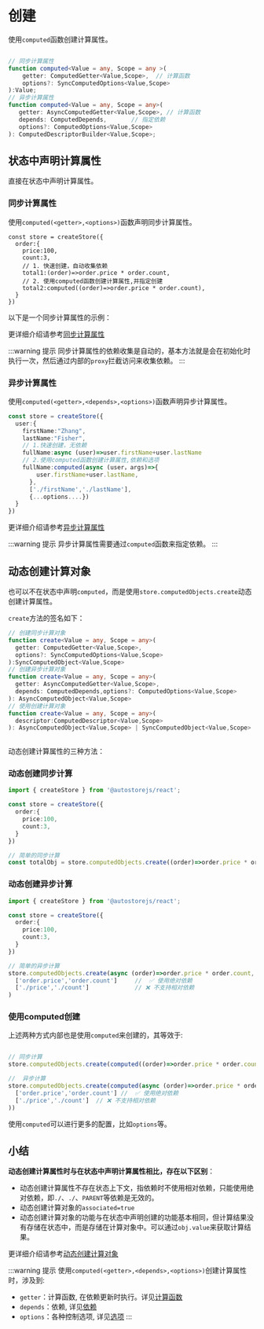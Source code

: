 # 创建

使用`computed`函数创建计算属性。

```ts

// 同步计算属性
function computed<Value = any, Scope = any >(
    getter: ComputedGetter<Value,Scope>,  // 计算函数
    options?: SyncComputedOptions<Value,Scope>
):Value;
// 异步计算属性
function computed<Value = any, Scope = any>(
   getter: AsyncComputedGetter<Value,Scope>, // 计算函数
   depends: ComputedDepends,       // 指定依赖
   options?: ComputedOptions<Value,Scope>
): ComputedDescriptorBuilder<Value,Scope>;
```



## 状态中声明计算属性

直接在状态中声明计算属性。

### 同步计算属性

使用`computed(<getter>,<options>)`函数声明同步计算属性。

```tsx  {5-8}
const store = createStore({
  order:{
    price:100,
    count:3,
    // 1. 快速创建，自动收集依赖
    total1:(order)=>order.price * order.count,
    // 2. 使用computed函数创建计算属性,并指定创建
    total2:computed((order)=>order.price * order.count),
  }
})
```

以下是一个同步计算属性的示例：

<demo react="computed/createSyncBase.tsx"/>
 

更详细介绍请参考[同步计算属性](./sync.md)

:::warning 提示
同步计算属性的依赖收集是自动的，基本方法就是会在初始化时执行一次，然后通过内部的`proxy`拦截访问来收集依赖。
:::

### 异步计算属性

使用`computed(<getter>,<depends>,<options>)`函数声明异步计算属性。

```typescript {5-12}
const store = createStore({
  user:{
    firstName:"Zhang",
    lastName:"Fisher",
    // 1.快速创建，无依赖
    fullName:async (user)=>user.firstName+user.lastName
    // 2.使用computed函数创建计算属性,依赖和选项
    fullName:computed(async (user，args)=>{
        user.firstName+user.lastName,
      },
      ['./firstName','./lastName'],
      {...options....})
  }
})


```

更详细介绍请参考[异步计算属性](./async.md)


:::warning 提示
异步计算属性需要通过`computed`函数来指定依赖。
:::


## 动态创建计算对象

也可以不在状态中声明`computed`，而是使用`store.computedObjects.create`动态创建计算属性。

`create`方法的签名如下：

```typescript
// 创建同步计算对象
function create<Value = any, Scope = any>(
  getter: ComputedGetter<Value,Scope>,
  options?: SyncComputedOptions<Value,Scope>
):SyncComputedObject<Value,Scope>
// 创建异步计算对象
function create<Value = any, Scope = any>(
  getter: AsyncComputedGetter<Value,Scope>,
  depends: ComputedDepends,options?: ComputedOptions<Value,Scope>
): AsyncComputedObject<Value,Scope>    
// 使用创建计算对象
function create<Value = any, Scope = any>(
  descriptor:ComputedDescriptor<Value,Scope>
): AsyncComputedObject<Value,Scope> | SyncComputedObject<Value,Scope>    
   
```

动态创建计算属性的三种方法：

### 动态创建同步计算

```ts  
import { createStore } from '@autostorejs/react';

const store = createStore({
  order:{
    price:100,
    count:3,
  }
})

// 简单的同步计算
const totalObj = store.computedObjects.create((order)=>order.price * order.count)

```

### 动态创建异步计算

```ts 
import { createStore } from '@autostorejs/react'; 

const store = createStore({
  order:{
    price:100,
    count:3,
  }
})

// 简单的异步计算
store.computedObjects.create(async (order)=>order.price * order.count,
  ['order.price','order.count']     //  ✅ 使用绝对依赖
  ['./price','./count']             // ❌ 不支持相对依赖
)
```


### 使用computed创建

上述两种方式内部也是使用`computed`来创建的，其等效于:

```ts 

// 同步计算
store.computedObjects.create(computed((order)=>order.price * order.count))

//  异步计算
store.computedObjects.create(computed(async (order)=>order.price * order.count,
  ['order.price','order.count'] //  ✅ 使用绝对依赖
  ['./price','./count']  // ❌ 不支持相对依赖
))
```

使用`computed`可以进行更多的配置，比如`options`等。
 

## 小结

**动态创建计算属性时与在状态中声明计算属性相比，存在以下区别**：

- 动态创建计算属性不存在状态上下文，指依赖时不使用相对依赖，只能使用绝对依赖，即`./`、`./`、`PARENT`等依赖是无效的。
- 动态创建计算对象的`associated=true`
- 动态创建计算对象的功能与在状态中声明创建的功能基本相同，但计算结果没有存储在状态中，而是存储在计算对象中。可以通过`obj.value`来获取计算结果。

更详细介绍请参考[动态创建计算对象](./objects.md)


:::warning 提示
使用`computed(<getter>,<depends>,<options>)`创建计算属性时，涉及到:
- `getter`：计算函数, 在依赖更新时执行。详见[计算函数](./getter.md)
- `depends`：依赖, 详见[依赖](./deps.md)
- `options`：各种控制选项, 详见[选项](./options.md)
:::

